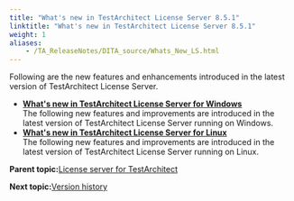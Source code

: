 ```yaml
--- 
title: "What's new in TestArchitect License Server 8.5.1"
linktitle: "What's new in TestArchitect License Server 8.5.1"
weight: 1
aliases: 
    - /TA_ReleaseNotes/DITA_source/Whats_New_LS.html
---
```


Following are the new features and enhancements introduced in the latest version of TestArchitect License Server.

-   **[What's new in TestArchitect License Server for Windows](/TA_ReleaseNotes/DITA_source/Whats_New_LS_Windows.html)**  
The following new features and improvements are introduced in the latest version of TestArchitect License Server running on Windows.
-   **[What's new in TestArchitect License Server for Linux](/TA_ReleaseNotes/DITA_source/Whats_New_LS_Linux_1.html)**  
The following new features and improvements are introduced in the latest version of TestArchitect License Server running on Linux.

**Parent topic:**[License server for TestArchitect](/TA_Administration/Topics/LS_TA_License_server.html)

**Next topic:**[Version history](/TA_ReleaseNotes/DITA_source/Version_History_LS.html)

